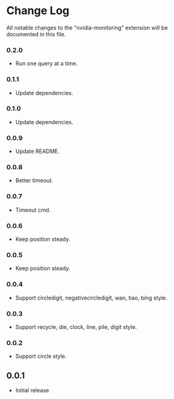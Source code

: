 # Change Log
All notable changes to the "nvidia-monitoring" extension will be documented in this file.

### 0.2.0

- Run one query at a time.

### 0.1.1

- Update dependencies.

### 0.1.0

- Update dependencies.

### 0.0.9

- Update README.

### 0.0.8

- Better timeout.

### 0.0.7

- Timeout cmd.

### 0.0.6

- Keep position steady.

### 0.0.5

- Keep position steady.

### 0.0.4

- Support circledigit, negativecircledigit, wan, tiao, bing style.

### 0.0.3

- Support recycle, die, clock, line, pile, digit style.

### 0.0.2

- Support circle style.

## 0.0.1

- Initial release
